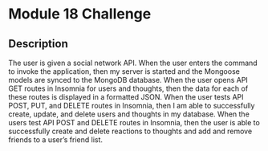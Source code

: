 # Module 18 Challenge

## Description
The user is given a social network API. When the user enters the command to invoke the application, then my server is started and the Mongoose models are synced to the MongoDB database. When the user opens API GET routes in Insomnia for users and thoughts, then the data for each of these routes is displayed in a formatted JSON. When the user tests API POST, PUT, and DELETE routes in Insomnia, then I am able to successfully create, update, and delete users and thoughts in my database. When the users test API POST and DELETE routes in Insomnia, then the user is able to successfully create and delete reactions to thoughts and add and remove friends to a user’s friend list.

